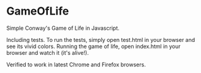 GameOfLife
==========

Simple Conway's Game of Life in Javascript.

Including tests. To run the tests, simply open test.html in your browser and see its vivid colors.
Running the game of life, open index.html in your browser and watch it (it's alive!).

Verified to work in latest Chrome and Firefox browsers.
